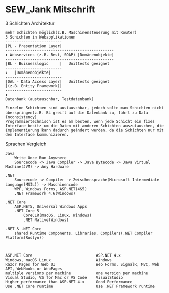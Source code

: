 # SEW_Jank Mitschrift
3 Schichten Architektur

	mehr Schichten möglich(z.B. Maschinensteuerung mit Router)
	3 Schichten in Webapplikationen
	-------------------------
	|PL - Presentation Layer|
	------------------------------------------------
	↕ Webservices (z.B. Rest, SOAP)	|Domänenobjekte|
	------------------------------------------------
	|BL - Buisnesslogic     |	Unittests geeignet
	-------------------------
	↕	|Domänenobjekte|
	-------------------------
	|DAL - Data Access Layer|	Unittests geeignet
	|(z.B. Entity Framework)|
	-------------------------
	↕
	Datenbank (austauschbar, Testdatenbank)
	
	Einzelne Schichten sind austauschbar, jedoch solte man Schichten nicht überspringen(z.B. BL greift auf die Datenbank zu, führt zu Data Inconsistency)
	Programmiertechnisch ist es am besten, wenn jede Schicht ein fixes Interface besitz um die Daten mit anderen Schichten auszutauschen, die Implementierung kann dadurch geändert werden, da die Schichten nur mit dem Interface kommunizieren.


Sprachen Vergleich

	Java
		Write Once Run Anywhere
		Sourcecode -> Java Compiler -> Java Bytecode -> Java Virtual Machine(JVM) -> Any Hardware
		
	.NET
		Sourcecode -> Compiler -> Zwischensprache(Microsoft Intermediate Language(MSIL)) -> Maschinencode
		WPF, Windows Forms, ASP.NET(4&5)
		.NET Framework 4.6(Windows)
	
	.NET Core
		ASP.NET5, Universal Windows Apps
		.NET Core 5
			CoreCLR(macOS, Linux, Windows)
			.NET Native(Windows)
	
	.NET & .NET Core
		shared Runtime Components, Libraries, Compilers(.NET Compiler Platform(Roslyn))
	
	
	
	ASP.NET Core							ASP.NET 4.x
	Windows, macOS Linux 					Windows
	Razor Pages for Web UI					Web Forms, SignalR, MVC, Web API, WebHooks or WebPages
	multiple versions per machine			one version per machine
	Visual Studio, VS for Mac or VS Code	VisualStudio
	Higher performance than ASP.NET 4.x		Good Performance
	Use .NET Core runtime					Use .NET Framework runtime
